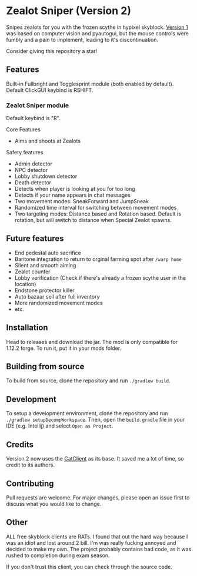 # Zealot Sniper (Version 2)

Snipes zealots for you with the frozen scythe in hypixel skyblock. [Version 1](https://github.com/middleclicker/ZealotSniper) was based on computer vision and pyautogui, but the mouse controls were fumbly and a pain to implement, leading to it's discontinuation.

Consider giving this repository a star!

## Features

Built-in Fullbright and Togglesprint module (both enabled by default). Default ClickGUI keybind is RSHIFT.

### Zealot Sniper module

Default keybind is "R".

Core Features
- Aims and shoots at Zealots

Safety features
- Admin detector
- NPC detector
- Lobby shutdown detector
- Death detector
- Detects when player is looking at you for too long
- Detects if your name appears in chat messages
- Two movement modes: SneakForward and JumpSneak
- Randomized time interval for switching between movement modes
- Two targeting modes: Distance based and Rotation based. Default is rotation, but will switch to distance when Special Zealot spawns.

## Future features

- End pedestal auto sacrifice
- Baritone integration to return to orginal farming spot after `/warp home`
- Silent and smooth aiming
- Zealot counter
- Lobby verification (Check if there's already a frozen scythe user in the location)
- Endstone protector killer
- Auto bazaar sell after full inventory
- More randomized movement modes
- etc.

## Installation

Head to releases and download the jar. The mod is only compatible for 1.12.2 forge. To run it, put it in your mods folder.

## Building from source

To build from source, clone the repository and run `./gradlew build`.

## Development

To setup a development environment, clone the repository and run `./gradlew setupDecompWorkspace`. Then, open the `build.gradle` file in your IDE (e.g. Intellij) and select `Open as Project`.

## Credits

Version 2 now uses the [CatClient](https://github.com/XeonLyfe/1.12.2-Client-Base/tree/main) as its base. It saved me a lot of time, so credit to its authors.

## Contributing

Pull requests are welcome. For major changes, please open an issue first to discuss what you would like to change.

## Other

ALL free skyblock clients are RATs. I found that out the hard way because I was an idiot and lost around 2 bill. I'm was really fucking annoyed and decided to make my own. The project probably contains bad code, as it was rushed to completion during exam season.

If you don't trust this client, you can check through the source code.
